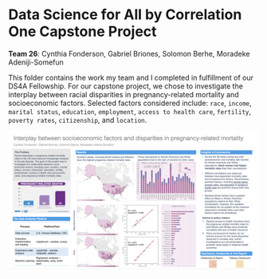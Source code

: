 # Data Science for All by Correlation One Capstone Project
**Team 26**: Cynthia Fonderson, Gabriel Briones, Solomon Berhe, Moradeke Adeniji-Somefun

This folder contains the work my team and I completed in fulfillment of our DS4A Fellowship. For our capstone project, we chose to investigate the interplay between racial disparities in pregnancy-related mortality and socioeconomic factors. Selected factors considered include:
`race`, `income`, `marital status`, `education`, `employment`, `access to health care`, `fertility`, `poverty rates`, `citizenship`, and `location`.

![datafolio](datafolio.png)

